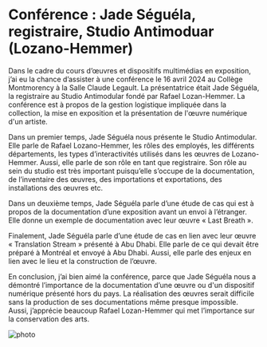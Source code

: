 # Conférence : Jade Séguéla, registraire, Studio Antimoduar (Lozano-Hemmer)
Dans le cadre du cours d’œuvres et dispositifs multimédias en exposition, j’ai eu la chance d’assister à une conférence le 16 avril 2024 au Collège Montmorency à la Salle Claude Legault. La présentatrice était Jade Séguéla, la registraire au Studio Antimodular fondé par Rafael Lozan-Hemmer. La conférence est à propos de la gestion logistique impliquée dans la collection, la mise en exposition et la présentation de l'œuvre numérique d'un artiste.


Dans un premier temps, Jade Séguéla nous présente le Studio Antimodular. Elle parle de Rafael Lozano-Hemmer, les rôles des employés, les différents départements, les types d’interactivités utilisés dans les œuvres de Lozano-Hemmer. Aussi, elle parle de son rôle en tant que registraire. Son rôle au sein du studio est très important puisqu’elle s’occupe de la documentation, de l’inventaire des œuvres, des importations et exportations, des installations des œuvres etc.

Dans un deuxième temps, Jade Séguéla parle d’une étude de cas qui est à propos de la documentation d’une exposition avant un envoi à l’étranger. Elle donne un exemple de documentation avec leur œuvre « Last Breath ».
 
Finalement, Jade Séguéla parle d’une étude de cas en lien avec leur œuvre « Translation Stream » présenté à Abu Dhabi. Elle parle de ce qui devait être préparé à Montréal et envoyé à Abu Dhabi. Aussi, elle parle des enjeux en lien avec le lieu et la construction de l’œuvre.


En conclusion, j’ai bien aimé la conférence, parce que Jade Séguéla nous a démontré l’importance de la documentation d’une œuvre ou d'un dispositif numérique présenté hors du pays. La réalisation des œuvres serait difficile sans la production de ses documentations même presque impossible. Aussi, j’apprécie beaucoup Rafael Lozan-Hemmer qui met l’importance sur la conservation des arts.

![photo](media/ga)

